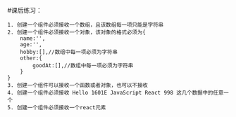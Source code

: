#课后练习：

    1. 创建一个组件必须接收一个数组，且该数组每一项只能是字符串
    2. 创建一个组件必须接收一个对象，该对象的格式必须为{
        name:'',
        age:'',
        hobby:[],//数组中每一项必须为字符串
        other:{
            goodAt:[],//数组中每一项必须为字符串
        }
    }
    3. 创建一个组件可以接收一个函数或者对象，也可以不接收
    4. 创建一个组件必须接收 Hello 1601E JavaScript React 998 这几个数据中的任意一个
    5. 创建一个组件必须接收一个react元素
